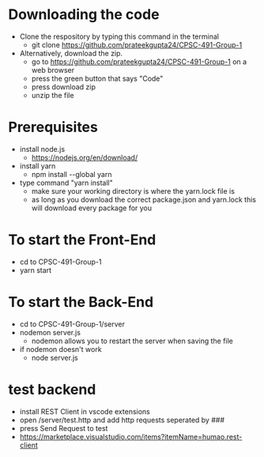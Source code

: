 # Downloading the code
- Clone the respository by typing this command in the terminal
  - git clone https://github.com/prateekgupta24/CPSC-491-Group-1
- Alternatively, download the zip.
  - go to https://github.com/prateekgupta24/CPSC-491-Group-1 on a web browser
  - press the green button that says "Code"
  - press download zip
  - unzip the file
  
# Prerequisites
- install node.js
  - https://nodejs.org/en/download/
- install yarn
  - npm install --global yarn
- type command "yarn install"
  - make sure your working directory is where the yarn.lock file is
  - as long as you download the correct package.json and yarn.lock this will download every package for you

# To start the Front-End

- cd to CPSC-491-Group-1
- yarn start

# To start the Back-End

- cd to CPSC-491-Group-1/server
- nodemon server.js
  - nodemon allows you to restart the server when saving the file
- if nodemon doesn't work
  - node server.js

# test backend

- install REST Client in vscode extensions
- open /server/test.http and add http requests seperated by ###
- press Send Request to test
- https://marketplace.visualstudio.com/items?itemName=humao.rest-client
